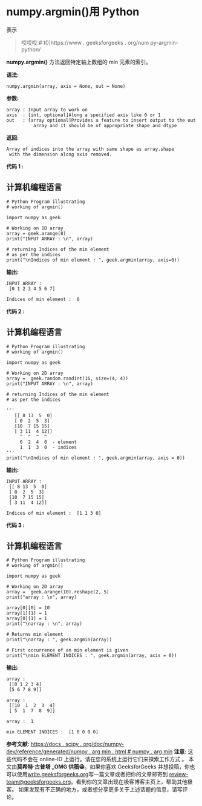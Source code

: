 # numpy.argmin()用 Python

表示

> 哎哎哎:# t0]https://www . geeksforgeeks . org/num py-argmin-python/

**numpy.argmin()** 方法返回特定轴上数组的 min 元素的索引。

**语法:**

```
numpy.argmin(array, axis = None, out = None)
```

**参数:**

```
array : Input array to work on 
axis  : [int, optional]Along a specified axis like 0 or 1
out   : [array optional]Provides a feature to insert output to the out
          array and it should be of appropriate shape and dtype
```

**返回:**

```
Array of indices into the array with same shape as array.shape
 with the dimension along axis removed.
```

**代码 1 :**

## 计算机编程语言

```
# Python Program illustrating
# working of argmin()

import numpy as geek

# Working on 1D array
array = geek.arange(8)
print("INPUT ARRAY : \n", array)

# returning Indices of the min element
# as per the indices
print("\nIndices of min element : ", geek.argmin(array, axis=0))
```

**输出:**

```
INPUT ARRAY : 
 [0 1 2 3 4 5 6 7]

Indices of min element :  0
```

**代码 2 :**

## 计算机编程语言

```
# Python Program illustrating
# working of argmin()

import numpy as geek

# Working on 2D array
array =  geek.random.randint(16, size=(4, 4))
print("INPUT ARRAY : \n", array)

# returning Indices of the min element
# as per the indices

'''  
   [[ 8 13  5  0]
   [ 0  2  5  3]
   [10  7 15 15]
   [ 3 11  4 12]]
     ^  ^  ^  ^
     0  2  4  0  - element
     1  1  3  0  - indices
'''
print("\nIndices of min element : ", geek.argmin(array, axis = 0))
```

**输出:**

```
INPUT ARRAY : 
 [[ 8 13  5  0]
 [ 0  2  5  3]
 [10  7 15 15]
 [ 3 11  4 12]]

Indices of min element :  [1 1 3 0]
```

**代码 3 :**

## 计算机编程语言

```
# Python Program illustrating
# working of argmin()

import numpy as geek

# Working on 2D array
array =  geek.arange(10).reshape(2, 5)
print("array : \n", array)

array[0][0] = 10
array[1][1] = 1
array[0][1] = 1
print("\narray : \n", array)

# Returns min element
print("\narray : ", geek.argmin(array))

# First occurrence of an min element is given
print("\nmin ELEMENT INDICES : ", geek.argmin(array, axis = 0))
```

**输出:**

```
array : 
 [[0 1 2 3 4]
 [5 6 7 8 9]]

array : 
 [[10  1  2  3  4]
 [ 5  1  7  8  9]]

array :  1

min ELEMENT INDICES :  [1 0 0 0 0]
```

**参考文献:**
[https://docs . scipy . org/doc/numpy-dev/reference/generated/numpy . arg min . html # numpy . arg min](https://docs.scipy.org/doc/numpy-dev/reference/generated/numpy.argmin.html#numpy.argmin)
**注意:**
这些代码不会在 online-ID 上运行。请在您的系统上运行它们来探索工作方式
。
本文由**莫希特·古普塔 _OMG 供稿😀**。如果你喜欢 GeeksforGeeks 并想投稿，你也可以使用[write.geeksforgeeks.org](https://write.geeksforgeeks.org)写一篇文章或者把你的文章邮寄到 review-team@geeksforgeeks.org。看到你的文章出现在极客博客主页上，帮助其他极客。
如果发现有不正确的地方，或者想分享更多关于上述话题的信息，请写评论。